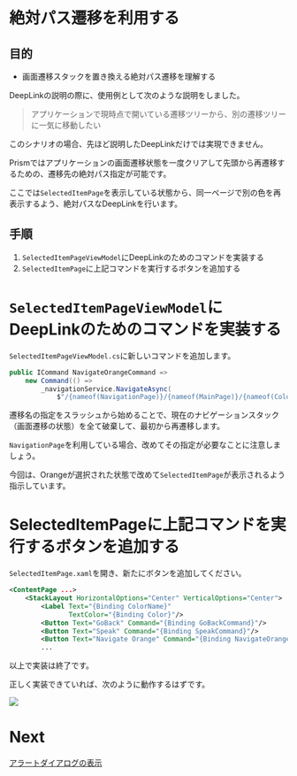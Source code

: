 # 絶対パス遷移を利用する

## 目的  

* 画面遷移スタックを置き換える絶対パス遷移を理解する

DeepLinkの説明の際に、使用例として次のような説明をしました。

> アプリケーションで現時点で開いている遷移ツリーから、別の遷移ツリーに一気に移動したい 　

このシナリオの場合、先ほど説明したDeepLinkだけでは実現できません。

Prismではアプリケーションの画面遷移状態を一度クリアして先頭から再遷移するための、遷移先の絶対パス指定が可能です。

ここでは`SelectedItemPage`を表示している状態から、同一ページで別の色を再表示するよう、絶対パスなDeepLinkを行います。

## 手順

1. `SelectedItemPageViewModel`にDeepLinkのためのコマンドを実装する  
2. `SelectedItemPage`に上記コマンドを実行するボタンを追加する

# `SelectedItemPageViewModel`にDeepLinkのためのコマンドを実装する  

`SelectedItemPageViewModel.cs`に新しいコマンドを追加します。

```cs
public ICommand NavigateOrangeCommand =>
    new Command(() => 
        _navigationService.NavigateAsync(
            $"/{nameof(NavigationPage)}/{nameof(MainPage)}/{nameof(ColorsPage)}/{nameof(SelectedItemPage)}?colorName=Orange"));
```

遷移名の指定をスラッシュから始めることで、現在のナビゲーションスタック（画面遷移の状態）を全て破棄して、最初から再遷移します。

`NavigationPage`を利用している場合、改めてその指定が必要なことに注意しましょう。

今回は、Orangeが選択された状態で改めて`SelectedItemPage`が表示されるよう指示しています。

# SelectedItemPageに上記コマンドを実行するボタンを追加する

`SelectedItemPage.xaml`を開き、新たにボタンを追加してください。

```xml
<ContentPage ...>
    <StackLayout HorizontalOptions="Center" VerticalOptions="Center">
        <Label Text="{Binding ColorName}"
               TextColor="{Binding Color}"/>
        <Button Text="GoBack" Command="{Binding GoBackCommand}"/>
        <Button Text="Speak" Command="{Binding SpeakCommand}"/>
        <Button Text="Navigate Orange" Command="{Binding NavigateOrangeCommand}"/>
        ...
```

以上で実装は終了です。

正しく実装できていれば、次のように動作するはずです。

![](assets/08-02.gif)

# Next

[アラートダイアログの表示](09-01-アラートダイアログの表示.md)  
